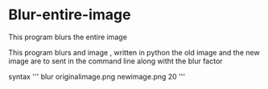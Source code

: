 # Blur-entire-image
This program blurs the entire image

This program blurs and image , written in python
the old image and the new image are to sent  in the command line along witht the blur factor

syntax
'''
 blur originalimage.png newimage.png 20
'''
